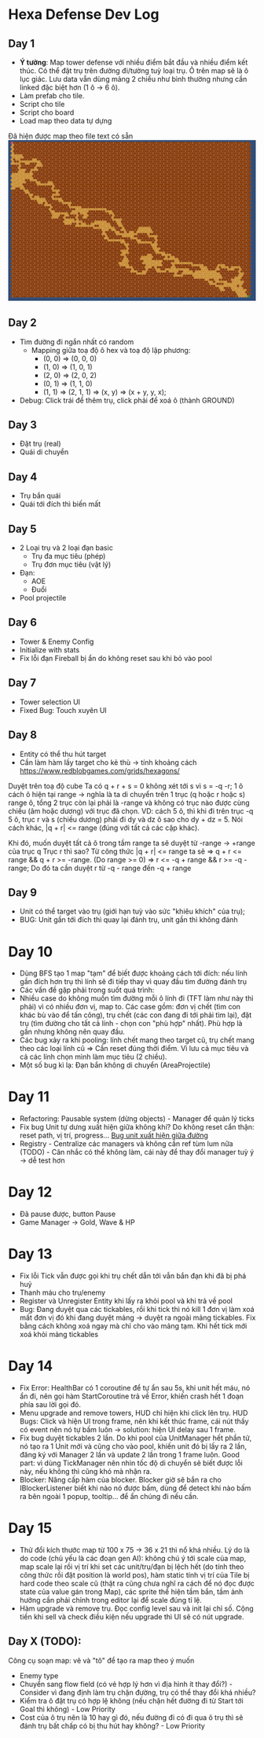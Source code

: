 # Hexa Defense Dev Log

## Day 1

- **Ý tưởng**: Map tower defense với nhiều điểm bắt đầu và nhiều điểm kết thúc. Có thể đặt trụ trên đường đi/tường tuỳ loại trụ. Ô trên map sẽ là ô lục giác. Lưu data vẫn dùng mảng 2 chiều như bình thường nhưng cần linked đặc biệt hơn (1 ô -> 6 ô).
- Làm prefab cho tile.
- Script cho tile
- Script cho board
- Load map theo data tự dựng

Đã hiện được map theo file text có sẵn
![Map Gen tạm](./day1_map_generated.png)

## Day 2 
- Tìm đường đi ngắn nhất có random 
    - Mapping giữa toạ độ ô hex và toạ độ lập phương: 
        - (0, 0) => (0, 0, 0)
        - (1, 0) => (1, 0, 1)
        - (2, 0) => (2, 0, 2)
        - (0, 1) => (1, 1, 0)
        - (1, 1) => (2, 1, 1)
        => (x, y) => (x + y, y, x);
- Debug: Click trái để thêm trụ, click phải để xoá ô (thành GROUND)
## Day 3
- Đặt trụ (real)
- Quái di chuyển
## Day 4
- Trụ bắn quái
- Quái tới đích thì biến mất
## Day 5
- 2 Loại trụ và 2 loại đạn basic
    - Trụ đa mục tiêu (phép)
    - Trụ đơn mục tiêu (vật lý)
- Đạn: 
    - AOE
    - Đuổi
- Pool projectile
## Day 6
- Tower & Enemy Config
- Initialize with stats
- Fix lỗi đạn Fireball bị ẩn do không reset sau khi bỏ vào pool
## Day 7
- Tower selection UI
- Fixed Bug: Touch xuyên UI

## Day 8
- Entity có thể thu hút target
- Cần làm hàm lấy target cho kẻ thù -> tính khoảng cách
https://www.redblobgames.com/grids/hexagons/

Duyệt trên toạ độ cube 
Ta có q + r + s = 0
không xét tới s vì s = -q -r;
1 ô cách ô hiện tại range -> nghĩa là ta di chuyển trên 1 trục (q hoặc r hoặc s) range ô, tổng 2 trục còn lại phải là -range và không có trục nào được cùng chiều (âm hoặc dương) với trục đã chọn.
VD: cách 5 ô, thì khi đi trên trục -q 5 ô, trục r và s (chiều dương) phải đi dy và dz ô sao cho dy + dz = 5. 
Nói cách khác, |q + r| <= range (đúng với tất cả các cặp khác).

Khi đó, muốn duyệt tất cả ô trong tầm range ta sẽ duyệt từ -range -> +range của trục q
Trục r thì sao? 
Từ công thức |q + r| <= range ta sẽ => q + r <= range && q + r >= -range. (Do range >= 0)
=> r <= -q + range && r >= -q - range;
Do đó ta cần duyệt r từ -q - range đến -q + range

## Day 9 
- Unit có thể target vào trụ (giới hạn tuỳ vào sức "khiêu khích" của trụ);
- BUG: Unit gần tới đích thì quay lại đánh trụ, unit gần thì không đánh

# Day 10
- Dùng BFS tạo 1 map "tạm" để biết được khoảng cách tới đích: nếu lính gần đích hơn trụ thì lính sẽ đi tiếp thay vì quay đầu tìm đường đánh trụ
- Các vấn đề gặp phải trong suốt quá trình:
 - Nhiều case do không muốn tìm đường mỗi ô lính đi (TFT làm như này thì phải) vì có nhiều đơn vị, map to. Các case gồm: đơn vị chết (tìm con khác bù vào để tấn công), trụ chết (các con đang đi tới phải tìm lại), đặt trụ (tìm đường cho tất cả lính - chọn con "phù hợp" nhất). Phù hợp là gần nhưng không nên quay đầu.
 - Các bug xảy ra khi pooling: lính chết mang theo target cũ, trụ chết mang theo các loại lính cũ => Cần reset đúng thời điểm. Vì lưu cả mục tiêu và cả các lính chọn mình làm mục tiêu (2 chiều).
 - Một số bug kì lạ: Đạn bắn không di chuyển (AreaProjectile)

# Day 11
- Refactoring: Pausable system (dừng objects) - Manager để quản lý ticks
- Fix bug Unit tự dưng xuất hiện giữa không khí? Do không reset cẩn thận: reset path, vị trí, progress...
[Bug unit xuất hiện giữa đường](./bug_reset_units.mp4)
- Registry - Centralize các managers và không cần ref tùm lum nữa (TODO) - Cân nhắc có thể không làm, cái này để thay đổi manager tuỳ ý -> dễ test hơn

# Day 12
- Đã pause được, button Pause
- Game Manager -> Gold, Wave & HP

# Day 13
- Fix lỗi Tick vẫn được gọi khi trụ chết dẫn tới vẫn bắn đạn khi đã bị phá huỷ
- Thanh máu cho trụ/enemy
- Register và Unregister Entity khi lấy ra khỏi pool và khi trả về pool
- Bug: Đang duyệt qua các tickables, rồi khi tick thì nó kill 1 đơn vị làm xoá mất đơn vị đó khi đang duyệt mảng -> duyệt ra ngoài mảng tickables. Fix bằng cách không xoá ngay mà chỉ cho vào mảng tạm. Khi hết tick mới xoá khỏi mảng tickables

# Day 14
- Fix Error: HealthBar có 1 coroutine để tự ẩn sau 5s, khi unit hết máu, nó ẩn đi, nên gọi hàm StartCoroutine trả về Error, khiến crash hết 1 đoạn phía sau lời gọi đó.
- Menu upgrade and remove towers, HUD chỉ hiện khi click lên trụ. HUD Bugs: Click và hiện UI trong frame, nên khi kết thúc frame, cái nút thấy có event nên nó tự bấm luôn -> solution: hiện UI delay sau 1 frame.
- Fix bug duyệt tickables 2 lần. Do khi pool của UnitManager hết phần tử, nó tạo ra 1 Unit mới và cũng cho vào pool, khiến unit đó bị lấy ra 2 lần, đăng ký với Manager 2 lần và update 2 lần trong 1 frame luôn. Good part: vì dùng TickManager nên nhìn tốc độ di chuyển sẽ biết được lỗi này, nếu không thì cũng khó mà nhận ra.
- Blocker: Nâng cấp hàm của blocker. Blocker giờ sẽ bắn ra cho IBlockerListener biết khi nào nó được bấm, dùng để detect khi nào bấm ra bên ngoài 1 popup, tooltip... để ẩn chúng đi nếu cần.

# Day 15
- Thử đổi kích thước map từ 100 x 75 -> 36 x 21 thì nổ khá nhiều. Lý do là do code (chủ yếu là các đoạn gen AI): không chú ý tới scale của map, map scale lại rồi vị trí khi set các unit/trụ/đạn bị lệch hết (do tính theo công thức rồi đặt position là world pos), hàm static tính vị trí của Tile bị hard code theo scale cũ (thật ra cũng chưa nghĩ ra cách để nó đọc được state của value gán trong Map), các sprite thể hiện tầm bắn, tầm ảnh hưởng cần phải chỉnh trong editor lại để scale đúng tỉ lệ.
- Hàm upgrade và remove trụ. Đọc config level sau và init lại chỉ số. Cộng tiền khi sell và check điều kiện nếu upgrade thì UI sẽ có nút upgrade.

## Day X (TODO):
Công cụ soạn map: vẽ và "tô" để tạo ra map theo ý muốn
- Enemy type
- Chuyển sang flow field (có vẻ hợp lý hơn vì địa hình ít thay đổi?) - Consider vì đang định làm trụ chặn đường, trụ có thể thay đổi khá nhiều?
- Kiểm tra ô đặt trụ có hợp lệ không (nếu chặn hết đường đi từ Start tới Goal thì không) - Low Priority
- Cost của ô trụ nên là 10 hay gì đó, nếu đường đi có đi qua ô trụ thì sẽ đánh trụ bất chấp có bị thu hút hay không? - Low Priority